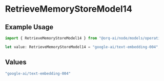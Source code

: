 # RetrieveMemoryStoreModel14

## Example Usage

```typescript
import { RetrieveMemoryStoreModel14 } from "@orq-ai/node/models/operations";

let value: RetrieveMemoryStoreModel14 = "google-ai/text-embedding-004";
```

## Values

```typescript
"google-ai/text-embedding-004"
```